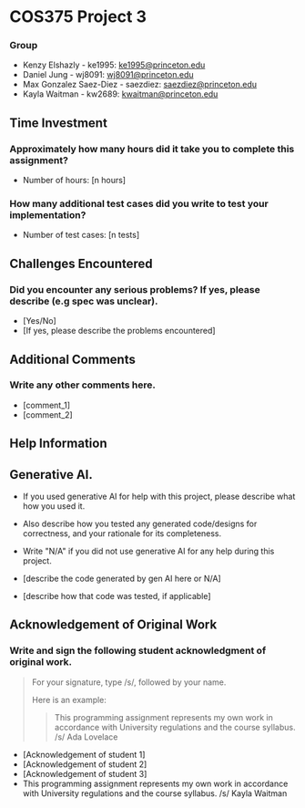 # COS375 Project 3

### Group

- Kenzy Elshazly - ke1995: ke1995@princeton.edu
- Daniel Jung - wj8091: wj8091@princeton.edu
- Max Gonzalez Saez-Diez - saezdiez: saezdiez@princeton.edu
- Kayla Waitman - kw2689: kwaitman@princeton.edu

## Time Investment

### Approximately how many hours did it take you to complete this assignment?

- Number of hours: [n hours]

### How many additional test cases did you write to test your implementation?

- Number of test cases: [n tests]

## Challenges Encountered

### Did you encounter any serious problems? If yes, please describe (e.g spec was unclear).

- [Yes/No]
- [If yes, please describe the problems encountered]

## Additional Comments

### Write any other comments here.

- [comment_1]
- [comment_2]

## Help Information

## Generative AI.

- If you used generative AI for help with this project, please describe what how you used it.
- Also describe how you tested any generated code/designs for correctness, and your rationale for its completeness.
- Write "N/A" if you did not use generative AI for any help during this project.


- [describe the code generated by gen AI here or N/A]
- [describe how that code was tested, if applicable]

## Acknowledgement of Original Work

### Write and sign the following student acknowledgment of original work.

> For your signature, type /s/, followed by your name.
> 
> Here is an example:
>
>> This programming assignment represents my own work in accordance with University regulations and the course syllabus.  /s/ Ada Lovelace

- [Acknowledgement of student 1]
- [Acknowledgement of student 2]
- [Acknowledgement of student 3]
- This programming assignment represents my own work in accordance with University regulations and the course syllabus.  /s/ Kayla Waitman
